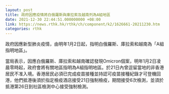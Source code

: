 ```yaml
---
layout: post
title: 政府因應疫情將白俄羅斯與庫拉索及越南列為A組地區
date: 2021-12-30 22:44:51.000000000 +08:00
link: https://news.rthk.hk/rthk/ch/component/k2/1626661-20211230.htm
categories: rthk
---
```


政府因應新型肺炎疫情，由明年1月2日起，指明白俄羅斯、庫拉索和越南為「A組指明地區」。

當局表示，因應白俄羅斯、庫拉索和越南確認發現Omicron個案，明年1月2日凌晨零時起，政府會將有關地區指明為A組指明地區。於21日內曾逗留當地的非香港居民不准入境。香港居民必須已完成疫苗接種並持認可疫苗接種紀錄才可登機回港，他們抵港後須於指定檢疫酒店接受21日強制檢疫，期間接受6次檢測，並須於抵港第26日到社區檢測中心接受強制檢測。
